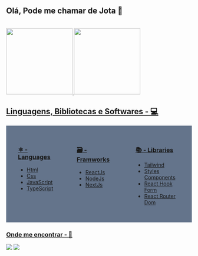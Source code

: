 ## Olá, Pode me chamar de Jota 👋

<br />

<div style="display: flex">
  <a href="https://github.com/JhonesJhonatas">
  <img height="180rem" src="https://github-readme-stats.vercel.app/api?username=JhonesJhonatas&show_icons=true&theme=dark&include_all_commits=true&count_private=true"/>
  <img style="flex: 1" height="180rem" src="https://github-readme-stats.vercel.app/api/top-langs/?username=JhonesJhonatas&layout=compact&langs_count=7&theme=dark"/>
</div>
  
## Linguagens, Bibliotecas e Softwares - 💻
  
<div style="display: flex">

  <div style="background-color: #64748b; padding: 2rem">
    <h3>⚛️ - Languages</h3>
    <ul>
      <li>Html</li>
      <li>Css</li>
      <li>JavaScript</li>
      <li>TypeScript</li>
    </ul>
  </div>
  
  <div style="background-color: #64748b; padding: 2rem">
    <h3>🗃️ - Framworks</h3>
    <ul>
      <li>ReactJs</li>
      <li>NodeJs</li>
      <li>NextJs</li>
    </ul>
  </div>
  
   <div style="background-color: #64748b; padding: 2rem">
    <h3>📚 - Libraries</h3>
    <ul>
      <li>Tailwind</li>
      <li>Styles Components</li>
      <li>React Hook Form</li>
      <li>React Router Dom</li>
    </ul>
  </div>
  
</div>
  
  ### Onde me encontrar - 📱
 
<div> 
  
  <a href="https://www.instagram.com/jhones.jhonatas" target="_blank"><img src="https://img.shields.io/badge/-Instagram-%23E4405F?style=for-the-badge&logo=instagram&logoColor=white" target="_blank"></a>
  <a href="https://www.linkedin.com/in/jhonesjhonatas/" target="_blank"><img src="https://img.shields.io/badge/-LinkedIn-%230077B5?style=for-the-badge&logo=linkedin&logoColor=white" target="_blank"></a>  
  
</div>
